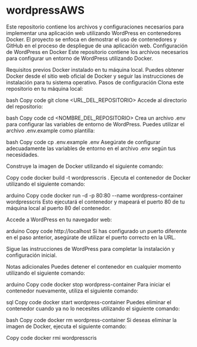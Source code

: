 # wordpressAWS
 Este repositorio contiene los archivos y configuraciones necesarios para implementar una aplicación web utilizando WordPress en contenedores Docker. El proyecto se enfoca en demostrar el uso de contenedores y GitHub en el proceso de despliegue de una aplicación web.
Configuración de WordPress en Docker
Este repositorio contiene los archivos necesarios para configurar un entorno de WordPress utilizando Docker.

Requisitos previos
Docker instalado en tu máquina local. Puedes obtener Docker desde el sitio web oficial de Docker y seguir las instrucciones de instalación para tu sistema operativo.
Pasos de configuración
Clona este repositorio en tu máquina local:

bash
Copy code
git clone <URL_DEL_REPOSITORIO>
Accede al directorio del repositorio:

bash
Copy code
cd <NOMBRE_DEL_REPOSITORIO>
Crea un archivo .env para configurar las variables de entorno de WordPress. Puedes utilizar el archivo .env.example como plantilla:

bash
Copy code
cp .env.example .env
Asegúrate de configurar adecuadamente las variables de entorno en el archivo .env según tus necesidades.

Construye la imagen de Docker utilizando el siguiente comando:

Copy code
docker build -t wordpresscris .
Ejecuta el contenedor de Docker utilizando el siguiente comando:

arduino
Copy code
docker run -d -p 80:80 --name wordpress-container wordpresscris
Esto ejecutará el contenedor y mapeará el puerto 80 de tu máquina local al puerto 80 del contenedor.

Accede a WordPress en tu navegador web:

arduino
Copy code
http://localhost
Si has configurado un puerto diferente en el paso anterior, asegúrate de utilizar el puerto correcto en la URL.

Sigue las instrucciones de WordPress para completar la instalación y configuración inicial.

Notas adicionales
Puedes detener el contenedor en cualquier momento utilizando el siguiente comando:

arduino
Copy code
docker stop wordpress-container
Para iniciar el contenedor nuevamente, utiliza el siguiente comando:

sql
Copy code
docker start wordpress-container
Puedes eliminar el contenedor cuando ya no lo necesites utilizando el siguiente comando:

bash
Copy code
docker rm wordpress-container
Si deseas eliminar la imagen de Docker, ejecuta el siguiente comando:

Copy code
docker rmi wordpresscris
